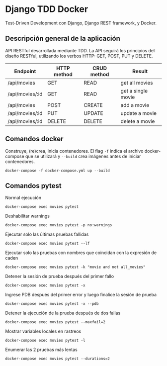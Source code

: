 # Django TDD Docker

Test-Driven Development con Django, Django REST framework, y Docker.

## Descripción general de la aplicación

API RESTful desarrollada mediante TDD. La API seguirá los principios del diseño RESTful, utilizando los verbos HTTP:
GET, POST, PUT y DELETE.

| Endpoint        | HTTP method | CRUD method | Result             |
|-----------------|-------------|-------------|--------------------|
| /api/movies     | GET         | READ        | get all movies     |
| /api/movies/:id | GET         | READ        | get a single movie |
| /api/movies     | POST        | CREATE      | add a movie        |
| /api/movies/:id | PUT         | UPDATE      | update a movie     |
| /api/movies/:id | DELETE      | DELETE      | delete a movie     |

## Comandos docker

Construye, (re)crea, inicia contenedores. El flag `-f` indica el archivo docker-compose que se utilizará y `--build`
crea imágenes antes de iniciar contenedores.

```
docker-compose -f docker-compose.yml up --build
```

## Comandos pytest

Normal ejecución

```
docker-compose exec movies pytest
```

Deshabilitar warnings

```
docker-compose exec movies pytest -p no:warnings
```

Ejecutar solo las últimas pruebas fallidas

```
docker-compose exec movies pytest --lf
```

Ejecutar solo las pruebas con nombres que coincidan con la expresión de caden

```
docker-compose exec movies pytest -k "movie and not all_movies"
```

Detener la sesión de prueba después del primer fallo

```
docker-compose exec movies pytest -x
```

Ingrese PDB después del primer error y luego finalice la sesión de prueba

```
docker-compose exec movies pytest -x --pdb
```

Detener la ejecución de la prueba después de dos fallas

```
docker-compose exec movies pytest --maxfail=2
```

Mostrar variables locales en rastreos

```
docker-compose exec movies pytest -l
```

Enumerar las 2 pruebas más lentas

```
docker-compose exec movies pytest --durations=2
```
